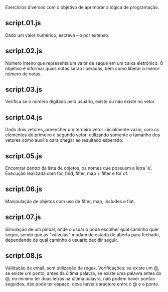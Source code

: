 Exercícios diversos com o objetivo de aprimorar a lógica de programação.

## script.01.js 
Dado um valor numérico, escreva - o por extenso.

## script.02.js 
Número inteiro que representa um valor de saque em um caixa eletrônico. O objetivo é informar quais notas serão liberadas, bem como liberar o menor número de notas.

## script.03.js
Verifica se o número digitado pelo usuário, existe ou não existe no vetor. 

## script.04.js
Dado dois vetores, preencher um terceiro vetor inicialmente vazio, com os elementos do primeiro e segundo vetor, utilizando somente o tamanho dos vetores como auxílio para chegar ao resultado esperado. 

## script.05.js
Encontrar dentro da lista de objetos, os nomes que possuem a letra 'e'. Execução realizada com for, find, filter, map + filter e for of. 

## script.06.js 
Manipulação de objetos com uso de filter, map, includes  e flat.

## script.07.js
Simulação de um pinbal, onde o usuário pode escolher qual caminho quer seguir, sendo que as "válvulas" mudam de estado de aberta para fechado, dependendo de qual caminho o usuário decidir seguir. 

## script.08.js
Validação de email, sem utilização de regex.
Verificações:
  se existe um @,
  se existe um ponto, antes da última palavra,
  se existe uma palavra antes do @,
  no mínimo ter duas letras na última palavra,
  não podem haver pontos seguidos,
  não pode ter espaço,
  deve haver caractere entre o @ e o ponto.